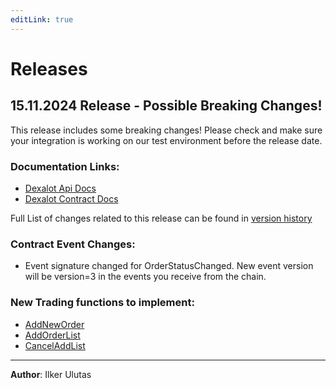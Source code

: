```yaml
---
editLink: true
---
```


# Releases

## 15.11.2024 Release - Possible Breaking Changes!

This release includes some breaking changes! Please check and make sure your integration is working on our test environment before the release date.

### Documentation Links:

* [Dexalot Api Docs](/apiv2)
* [Dexalot Contract Docs](/contracts)

Full List of changes related to this release can be found in [version history](/contracts/#version-history)

### Contract Event Changes:

* Event signature changed for OrderStatusChanged. New event version will be version=3 in the events you receive from the chain.

### New Trading functions to implement:

* [AddNewOrder](/contracts/TradePairs.html#addneworder)
* [AddOrderList](/contracts/TradePairs.html#addorderlist)
* [CancelAddList](/contracts/TradePairs.html#canceladdlist)

---
**Author**: Ilker Ulutas
